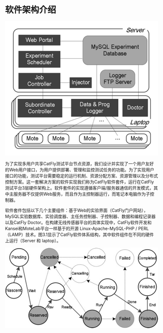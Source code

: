 # 软件架构介绍

![image19](..\附件\image19.jpg)

为了实现多用户共享CatFly测试平台节点资源，我们设计并实现了一个用户友好的Web用户接口，为用户提供部署、管理和监控测试任务的功能。为了实现用户接口的功能，测试平台需要稳定的运行机制、资源分配方案、资源管理以及分布式控制方案。这一套解决方案的软件实现我们称为CatFly软件套件，运行在CatFly测试平台3层硬件架构上。软件套件的实现遵循客户端/服务器通信的开发模式，其中主服务器不仅提供Web服务，而且作为主控制器运行，而笔记本电脑作为子控制器。

软件套件包括以下几个主要组件：基于Web的实验界面（CatFly门户网站），MySQL实验数据库、实验调度器、主任务控制器、子控制器、数据和编程记录器以及CatFly Doctor。在构建无线传感器平台的具体实现中，CatFly软件开发和Kansei和MoteLab平台一样基于的开源 Linux-Apache-MySQL-PHP / PERL（LAMP）技术。图3.1显示了CatFly软件体系结构，其中软件组件在不同的硬件上运行（Server 和 laptop）。

![image40](..\附件\image40.jpeg)